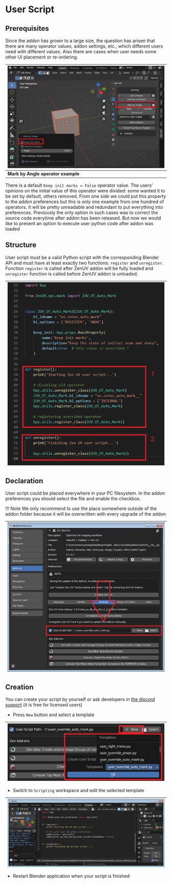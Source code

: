 # User Script

## Prerequisites
Since the addon has grown to a large size, the question has arisen that there are many operator values, addon settings, etc., which different users need with different values. Also there are cases when user needs some other UI placement or re-ordering.

| ![](img/screen/addon_prefs/user_script_auto_mark.png) |
|---|
| **Mark by Angle operator example** |

There is a default `Keep init marks = False` operator value. The users' opinions on the initial value of this operator were divided: some wanted it to be set by default, others removed. From one side we could put this property to the addon preferences but this is only one example from one hundred of operators. It will be pretty unreadable and redundant to put everything into preferences. Previously the only option in such cases was to correct the source code everytime after addon has been released. But now we would like to present an option to execute user python code after addon was loaded

## Structure
User script must be a valid Python script with the corresponding Blender API and must have at least exactly two functions: `register` and `unregister`. Function `register` is called after ZenUV addon will be fully loaded and `unregister` function is called before ZenUV addon is unloaded.

| ![](img/screen/addon_prefs/user_script_structure.png) |
|---|

## Declaration
User script could be placed everywhere in your PC filesystem. In the addon preferences you should select the file and enable the checkbox.

!!! Note
    We only recommend to use the place somewhere outside of the addon folder because it will be overwritten with every upgrade of the addon

| ![](img/screen/addon_prefs/user_script_declaration.png) |
|---|

## Creation
You can create your script by yourself or ask developers in [the discord support](https://discord.gg/wGpFeME) (it is free for licensed users)

- Press `New` button and select a template

| ![](img/screen/addon_prefs/user_script_creation.png) |
|---|

- Switch to `Scripting` workspace and edit the selected template

| ![](img/screen/addon_prefs/user_script_creation_2.png) |
|---|

- Restart Blender application when your script is finished
  